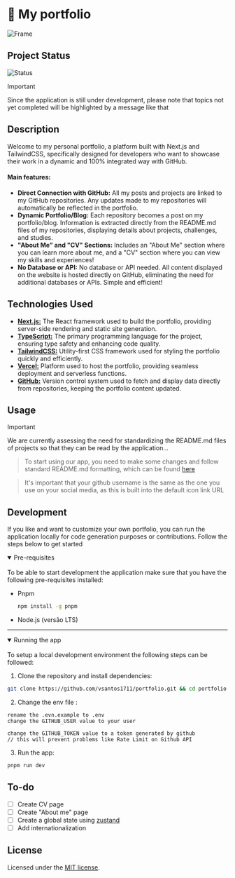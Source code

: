 # 🌊 My portfolio

![Frame](https://raw.githubusercontent.com/vsantos1711/portfolio/main/public/assets/project-example.png)

## Project Status

![Status](https://img.shields.io/static/v1?label=STATUS&message=IN%20PROGRESS&color=blue&style=for-the-badge)

> [!IMPORTANT]
> Since the application is still under development, please note that topics not yet completed will be highlighted by a message like that

## Description

Welcome to my personal portfolio, a platform built with Next.js and TailwindCSS, specifically designed for developers who want to showcase their work in a dynamic and 100% integrated way with GitHub.

#### Main features:

- **Direct Connection with GitHub:** All my posts and projects are linked to my GitHub repositories. Any updates made to my repositories will automatically be reflected in the portfolio.
- **Dynamic Portfolio/Blog:** Each repository becomes a post on my portfolio/blog. Information is extracted directly from the README.md files of my repositories, displaying details about projects, challenges, and studies.
- **"About Me" and "CV" Sections:** Includes an "About Me" section where you can learn more about me, and a "CV" section where you can view my skills and experiences!
- **No Database or API:** No database or API needed. All content displayed on the website is hosted directly on GitHub, eliminating the need for additional databases or APIs. Simple and efficient!

## Technologies Used

- **[Next.js:](https://nextjs.org/)** The React framework used to build the portfolio, providing server-side rendering and static site generation.
- **[TypeScript:](https://www.typescriptlang.org/)** The primary programming language for the project, ensuring type safety and enhancing code quality.
- **[TailwindCSS:](https://tailwindcss.com/)** Utility-first CSS framework used for styling the portfolio quickly and efficiently.
- **[Vercel:](https://vercel.com/)** Platform used to host the portfolio, providing seamless deployment and serverless functions.
- **[GitHub:](https://github.com/)** Version control system used to fetch and display data directly from repositories, keeping the portfolio content updated.

## Usage

> [!IMPORTANT]
> We are currently assessing the need for standardizing the README.md files of projects so that they can be read by the application...

> To start using our app, you need to make some changes and follow standard README.md formatting, which can be found [here](https://github.com/vsantos1711/useful-things)

> It's important that your github username is the same as the one you use on your social media, as this is built into the default icon link URL

## Development

If you like and want to customize your own portfolio, you can run the application locally for code generation purposes or contributions. Follow the steps below to get started

<details open><summary> Pre-requisites </summary> <br />
To be able to start development the application make sure that you have the following pre-requisites installed:

- Pnpm
  ```bash
  npm install -g pnpm
  ```
- Node.js (versão LTS)

---

</details>

<details open><summary> Running the app </summary> <br />
To setup a local development environment the following steps can be followed:

1. Clone the repository and install dependencies:

```bash
git clone https://github.com/vsantos1711/portfolio.git && cd portfolio && pnpm install
```

2. Change the env file :

```
rename the .evn.example to .env
change the GITHUB_USER value to your user

change the GITHUB_TOKEN value to a token generated by github
// this will prevent problems like Rate Limit on Github API
```

3. Run the app:

```bash
pnpm run dev
```

</details>

## To-do

- [ ] Create CV page
- [ ] Create "About me" page
- [ ] Create a global state using [zustand](https://zustand-demo.pmnd.rs/)
- [ ] Add internationalization

## License

Licensed under the [MIT license](https://github.com/vsantos1711/portfolio/blob/main/LICENSE.md).
